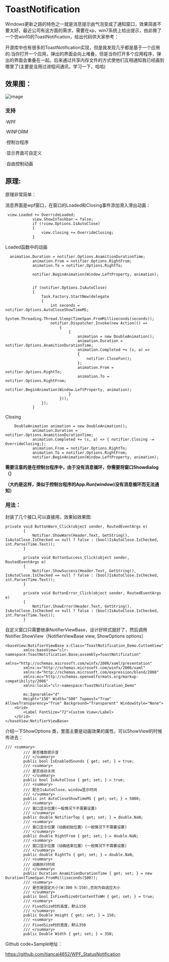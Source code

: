 # ToastNotification
Windows更新之路的特色之一就是消息提示由气泡变成了通知窗口，效果简直不要太好。最近公司有这方面的需求，需要在xp，win7系统上给出提示，由此做了一个仿win10的ToastNotification，给出代码供大家参考：

开源库中也有很多的ToastNotification实现，但是我发现几乎都是基于一个应用的:当你打开一个应用，弹出的界面会向上堆叠，但是当你打开多个应用程序，弹出的界面会重叠在一起。后来通过共享内存文件的方式使他们互相通知我已经画到哪里了(主要是没用过进程间通讯，学习一下，哈哈)

## 效果图：

![image](https://github.com/tiancai4652/ReadME_Images/effect.gif)





### 支持

·WPF

·WINFORM

·控制台程序

·显示界面可自定义

·自由控制动画

## 原理:

原理非常简单：

消息界面是wpf窗口，在窗口的Loaded和Closing事件添加滑入滑出动画：

```
 view.Loaded += OverrideLoaded;
            view.ShowInTaskbar = false;
            if (!view.Options.IsAutoClose)
            {
                view.Closing += OverrideClosing;
            }
```

Loaded函数中的动画

```
  animation.Duration = notifier.Options.AnamitionDurationTime;
            animation.From = notifier.Options.RightFrom;
            animation.To = notifier.Options.RightTo;

            notifier.BeginAnimation(Window.LeftProperty, animation);


            if (notifier.Options.IsAutoClose)
            {
                Task.Factory.StartNew(delegate
                {
                    int seconds = notifier.Options.AutoCloseShowTimeMS;
                    System.Threading.Thread.Sleep(TimeSpan.FromMilliseconds(seconds));
                    notifier.Dispatcher.Invoke(new Action(() =>
                        {
                            {
                                animation = new DoubleAnimation();
                                animation.Duration = notifier.Options.AnamitionDurationTime;
                                animation.Completed += (s, a) =>
                                {
                                    notifier.CloseFun();
                                };
                                animation.From = notifier.Options.RightTo;
                                animation.To = notifier.Options.RightFrom;
                                notifier.BeginAnimation(Window.LeftProperty, animation);
                            }
                        }));
                });
            }
```

Closing

```
    DoubleAnimation animation = new DoubleAnimation();
            animation.Duration = notifier.Options.AnamitionDurationTime;
            animation.Completed += (s, a) => { notifier.Closing -= OverrideClosing;};
            animation.From = notifier.Options.RightTo;
            animation.To = notifier.Options.RightFrom;
            notifier.BeginAnimation(Window.LeftProperty, animation);
```

**需要注意的是在控制台程序中，由于没有消息循环，你需要将窗口Showdialog（）**

**（大约是这样，类似于控制台程序的App.Run(window)没有消息循环而无法通知）**



### 用法：

封装了几个接口,可以直接用，效果如效果图:

```
private void ButtonWarn_Click(object sender, RoutedEventArgs e)
        {
            Notifier.ShowWarn(Header.Text, GetString(), IsAutoClose.IsChecked == null ? false : (bool)IsAutoClose.IsChecked, int.Parse(Time.Text));
        }

        private void ButtonSuccess_Click(object sender, RoutedEventArgs e)
        {
            Notifier.ShowSuccess(Header.Text, GetString(), IsAutoClose.IsChecked == null ? false : (bool)IsAutoClose.IsChecked, int.Parse(Time.Text));
        }

        private void ButtonError_Click(object sender, RoutedEventArgs e)
        {
            Notifier.ShowError(Header.Text, GetString(), IsAutoClose.IsChecked == null ? false : (bool)IsAutoClose.IsChecked, int.Parse(Time.Text));
        }
```



自定义窗口只需要继承NotifierViewBase，设计好样式就好了，然后调用Notifier.ShowView（NotifierViewBase view, ShowOptions options）

```
<baseView:NotifierViewBase x:Class="ToastNotification_Demo.CuttomView"
        xmlns:baseView="clr-namespace:ToastNotification.Base;assembly=ToastNotification"
        xmlns="http://schemas.microsoft.com/winfx/2006/xaml/presentation"
        xmlns:x="http://schemas.microsoft.com/winfx/2006/xaml"
        xmlns:d="http://schemas.microsoft.com/expression/blend/2008"
        xmlns:mc="http://schemas.openxmlformats.org/markup-compatibility/2006"
        xmlns:local="clr-namespace:ToastNotification_Demo"
       
        mc:Ignorable="d"
        Height="150" Width="500" Topmost="True" AllowsTransparency="True" Background="Transparent" WindowStyle="None">
    <Grid>
        <Label FontSize="72">Custom View</Label>
    </Grid>
</baseView:NotifierViewBase>
```

介绍一下ShowOptions 类，里面主要是动画效果的属性，可以ShowView的时候传进去：

```
/// <summary>
        /// 是否播放提示音
        /// </summary>
        public bool IsEnabledSounds { get; set; } = true;
        /// <summary>
        /// 是否自动关闭
        /// </summary>
        public bool IsAutoClose { get; set; } = true;
        /// <summary>
        /// 配合IsAutoClose，window显示时间
        /// </summary>
        public int AutoCloseShowTimeMS { get; set; } = 5000;
        /// <summary>
        /// 窗口显示位置(一般情况下不需要设置)
        /// </summary>
        public double NotifierTop { get; set; } = double.NaN;
        /// <summary>
        /// 窗口显示位置（动画初始位置）(一般情况下不需要设置)
        /// </summary>
        public double RightFrom { get; set; } = double.NaN;
        /// <summary>
        /// 窗口显示位置（动画结束位置）(一般情况下不需要设置)
        /// </summary>
        public double RightTo { get; set; } = double.NaN;
        /// <summary>
        /// 动画执行时间
        /// </summary>
        public Duration AnamitionDurationTime { get; set; } = new Duration(TimeSpan.FromMilliseconds(500));
        /// <summary>
        /// 是否是固定大小(W:300 h:150),否则为自适应大小
        /// </summary>
        public bool IsFixedSizeOrContentToWH { get; set; } = true;
        /// <summary>
        /// FixedSize时的高度，默认150
        /// </summary>
        public Double Height { get; set; } = 150;
        /// <summary>
        /// FixedSize时的宽度，默认350
        /// </summary>
        public Double Width { get; set; } = 350;
```

Github code+Sample地址：

https://github.com/tiancai4652/WPF_StatusNotification
